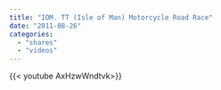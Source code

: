 ```yaml
---
title: "IOM. TT (Isle of Man) Motorcycle Road Race"
date: "2011-08-26"
categories:
  - "shares"
  - "videos"
---
```


<div style="width: 70vw;">{{< youtube AxHzwWndtvk>}}</div>
